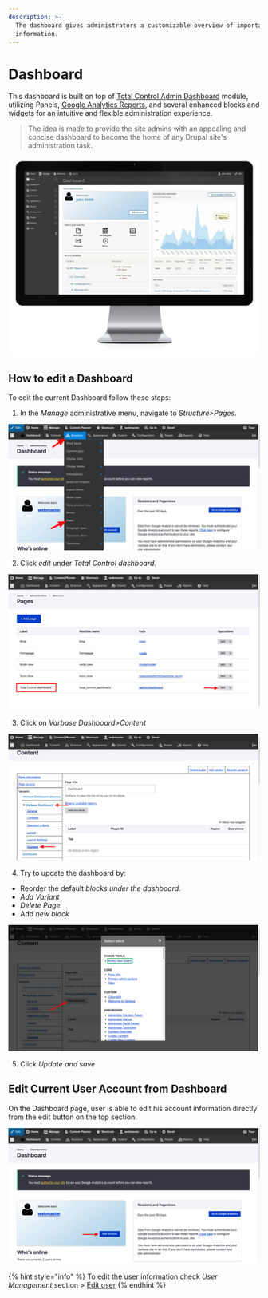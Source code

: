 ```yaml
---
description: >-
  The dashboard gives administrators a customizable overview of important site
  information.
---
```


# Dashboard

This dashboard is built on top of [Total Control Admin Dashboard](https://www.drupal.org/project/total_control) module, utilizing Panels, [Google Analytics Reports](https://www.drupal.org/project/google_analytics_reports), and several enhanced blocks and widgets for an intuitive and flexible administration experience.  


> The idea is made to provide the site admins with an appealing and concise dashboard to become the home of any Drupal site's administration task.

![Varbase Total Control Admin Dashboard](../../.gitbook/assets/varbase-total-control-admin-dashboard-imac_0.png)

## How to edit a Dashboard

To edit the current Dashboard follow these steps:

1. In the _Manage_ administrative menu, navigate to _Structure&gt;Pages._

![](../../.gitbook/assets/dashboard_test_qa_varbase_8_8_x_development_13_07_2020.png)

2. Click _edit_ under _Total Control dashboard._

![](../../.gitbook/assets/pages_test_qa_varbase_8_8_x_development_13_07_2020.png)

3. Click on _Varbase Dashboard&gt;Content_

![](../../.gitbook/assets/content_test_qa_varbase_8_8_x_development_13_07_2020.png)

4. Try to update the dashboard by:

* Reorder the default _blocks under the dashboard._ 
* _Add Variant_ 
* _Delete Page._
* Add _new block_

![](../../.gitbook/assets/content_test_qa_varbase_8_8_x_development_13_07_2020-1-.png)

5. Click _Update and save_  


## Edit Current User Account from Dashboard

On the Dashboard page, user is able to edit his account information directly from the edit button on the top section. 

![](../../.gitbook/assets/dashboard_test_qa_varbase_8_8_x_development_13_07_2020%20%281%29.png)

{% hint style="info" %}
To edit the user information check _User Management_ section &gt; [Edit user](../user-management/edit-user.md)
{% endhint %}

